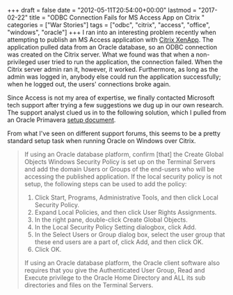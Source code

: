 +++
draft       = false
date        = "2012-05-11T20:54:00+00:00"
lastmod     = "2017-02-22"
title       = "ODBC Connection Fails for MS Access App on Citrix "
categories  = ["War Stories"]
tags        = ["odbc", "citrix", "access", "office", "windows", "oracle"]
+++
I ran into an interesting problem recently when attempting to publish an MS Access application with [Citrix XenApp](http://www.citrix.com/English/ps2/products/product.asp?contentID=186&ntref=footer). The application pulled data from an Oracle database, so an ODBC connection was created on the Citrix server. What we found was that when a non-privileged user tried to run the application, the connection failed. When the Citrix server admin ran it, however, it worked. Furthermore, as long as the admin was logged in, anybody else could run the application successfully; when he logged out, the users' connections broke again.

Since Access is not my area of expertise, we finally contacted Microsoft tech support after trying a few suggestions we dug up in our own research. The support analyst clued us in to the following solution, which I pulled from an Oracle Primavera [setup document](http://docs.oracle.com/cd/E16688_01/Technical_Documentation/Terminal_Services_and_Citrix/Terminal%20Services%20and%20Citrix.pdf). 

From what I've seen on different support forums, this seems to be a pretty standard setup task when running Oracle on Windows over Citrix.

> If using an Oracle database platform, confirm [that] the Create Global Objects Windows Security Policy is set up on the Terminal Servers and add the domain Users or Groups of the end-users who will be accessing the published application. If the local security policy is not setup, the following steps can be used to add the policy:
> 
> 1. Click Start, Programs, Administrative Tools, and then click Local Security Policy.
> 1. Expand Local Policies, and then click User Rights Assignments.
> 1. In the right pane, double-click Create Global Objects.
> 1. In the Local Security Policy Setting dialogbox, click Add.
> 1. In the Select Users or Group dialog box, select the user group that these end users are a part of, click Add, and then click OK.
> 1. Click OK.
>
> If using an Oracle database platform, the Oracle client software also requires that you give the Authenticated User Group, Read and Execute privilege to the Oracle Home Directory and ALL its sub directories and files on the Terminal Servers.
